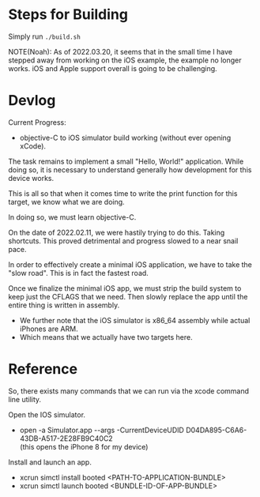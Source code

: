 # Steps for Building

Simply run ```./build.sh```

NOTE(Noah): As of 2022.03.20, it seems that in the small time I have stepped away from working on the iOS example, the example no longer works. iOS and Apple support overall is going to be challenging.

# Devlog

Current Progress:
- objective-C to iOS simulator build working (without ever opening xCode).

The task remains to implement a small "Hello, World!" application. While doing so, it is necessary to understand generally how development for this device works.

This is all so that when it comes time to write the print function for this target, we know what we are doing.

In doing so, we must learn objective-C.

On the date of 2022.02.11, we were hastily trying to do this. Taking shortcuts. This proved detrimental and progress slowed to a near snail pace.

In order to effectively create a minimal iOS application, we have to take the "slow road". This is in fact the fastest road.

Once we finalize the minimal iOS app, we must strip the build system to keep just the CFLAGS that we need. Then slowly replace the app until the entire thing is written in assembly.
- We further note that the iOS simulator is x86_64 assembly while actual iPhones are ARM.
- Which means that we actually have two targets here.

# Reference
So, there exists many commands that we can run via the xcode command line utility.

Open the IOS simulator.
- open -a Simulator.app --args -CurrentDeviceUDID D04DA895-C6A6-43DB-A517-2E28FB9C40C2 \
(this opens the iPhone 8 for my device)

Install and launch an app.
- xcrun simctl install booted \<PATH-TO-APPLICATION-BUNDLE>
- xcrun simctl launch booted \<BUNDLE-ID-OF-APP-BUNDLE>